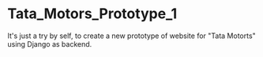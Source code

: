 # Tata_Motors_Prototype_1
It's just a try by self, to create a new prototype of website for "Tata Motorts" using Django as backend.
